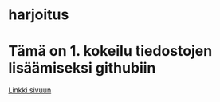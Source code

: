 # harjoitus
# Tämä on 1. kokeilu tiedostojen lisäämiseksi githubiin
<a href="https://jk5885.github.io/harjoitus/Harjoitusty%C3%B6/index.html">Linkki sivuun</a>
